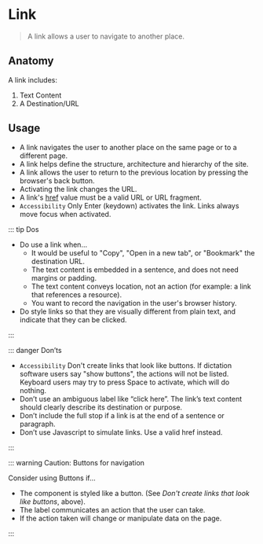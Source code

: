 # Link

> A link allows a user to navigate to another place.

## Anatomy

A link includes:

1. Text Content
2. A Destination/URL

## Usage

- A link navigates the user to another place on the same page or to a different page.
- A link helps define the structure, architecture and hierarchy of the site.
- A link allows the user to return to the previous location by pressing the browser's back button.
- Activating the link changes the URL.
- A link's [href](https://developer.mozilla.org/en-US/docs/Web/HTML/Element/a#attr-href) value must be a valid URL or URL fragment.
- `Accessibility` Only Enter (keydown) activates the link. Links always move focus when activated.

::: tip Dos

- Do use a link when…
  - It would be useful to "Copy", "Open in a new tab", or "Bookmark" the destination URL.
  - The text content is embedded in a sentence, and does not need margins or padding.
  - The text content conveys location, not an action (for example: a link that references a resource).
  - You want to record the navigation in the user's browser history.
- Do style links so that they are visually different from plain text, and indicate that they can be clicked.

:::

::: danger Don’ts

- `Accessibility` Don't create links that look like buttons. If dictation software users say "show buttons", the actions will not be listed. Keyboard users may try to press Space to activate, which will do nothing.
- Don’t use an ambiguous label like “click here”. The link’s text content should clearly describe its destination or purpose.
- Don’t include the full stop if a link is at the end of a sentence or paragraph.
- Don’t use Javascript to simulate links. Use a valid href instead.

:::

::: warning Caution: Buttons for navigation

Consider using Buttons if…

- The component is styled like a button. (See _Don't create links that look like buttons_, above).
- The label communicates an action that the user can take.
- If the action taken will change or manipulate data on the page.

:::
